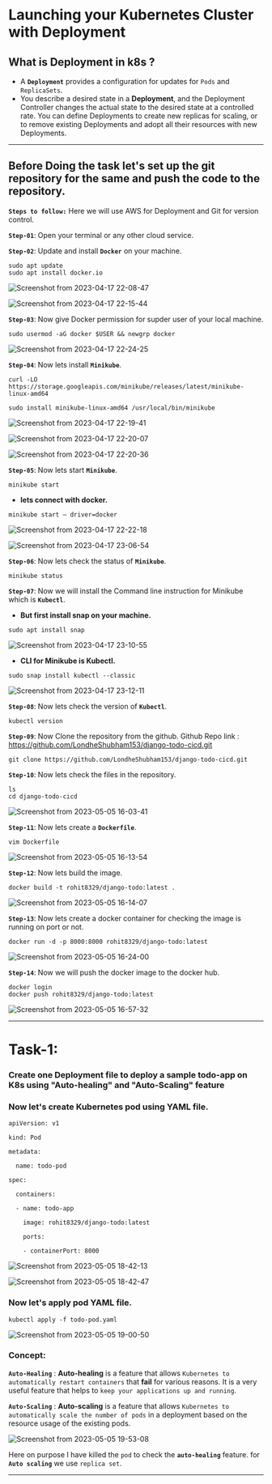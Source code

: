 # Launching your Kubernetes Cluster with Deployment

## What is Deployment in k8s ?

- A **`Deployment`** provides a configuration for updates for `Pods` and `ReplicaSets`.
- You describe a desired state in a **Deployment**, and the Deployment Controller changes the actual state to the desired state at a controlled rate. You can define Deployments to create new replicas for scaling, or to remove existing Deployments and adopt all their resources with new Deployments.

---
## Before Doing the task let's set up the git repository for the same and push the code to the repository.

**`Steps to follow:`**
Here we will use AWS for Deployment and Git for version control.

**`Step-01`**: Open your terminal or any other cloud service.

**`Step-02`**: Update and install **`Docker`** on your machine.
```
sudo apt update
sudo apt install docker.io
```
![Screenshot from 2023-04-17 22-08-47](https://user-images.githubusercontent.com/76991475/232585569-3cbee90e-4170-402c-8111-a72ad4c7bdcc.png)

![Screenshot from 2023-04-17 22-15-44](https://user-images.githubusercontent.com/76991475/232585601-cd2a017f-ed21-4b64-9140-17511bfdeba6.png)

**`Step-03`**: Now give Docker permission for supder user of your local machine.
```
sudo usermod -aG docker $USER && newgrp docker
```

![Screenshot from 2023-04-17 22-24-25](https://user-images.githubusercontent.com/76991475/232585725-7d9e0ffa-22fd-4c41-b1ca-b2fb042806f4.png)

**`Step-04`**: Now lets install **`Minikube`**.
```
curl -LO https://storage.googleapis.com/minikube/releases/latest/minikube-linux-amd64

sudo install minikube-linux-amd64 /usr/local/bin/minikube
```

![Screenshot from 2023-04-17 22-19-41](https://user-images.githubusercontent.com/76991475/232585632-70ccfaf5-8161-48b4-acf9-bcbccead3a7b.png)

![Screenshot from 2023-04-17 22-20-07](https://user-images.githubusercontent.com/76991475/232585648-7bc42ab1-6b46-4bfb-863c-bc32b495fab9.png)

![Screenshot from 2023-04-17 22-20-36](https://user-images.githubusercontent.com/76991475/232585668-c3813b2b-fc9e-4cee-823f-44d485172a04.png)

**`Step-05`**: Now lets start **`Minikube`**.
```
minikube start
```

- **lets connect with docker.**
```
minikube start — driver=docker
```
![Screenshot from 2023-04-17 22-22-18](https://user-images.githubusercontent.com/76991475/232585683-ec343849-43d3-4e71-8981-9725b42120c0.png)

![Screenshot from 2023-04-17 23-06-54](https://user-images.githubusercontent.com/76991475/232587586-a3d91674-f519-4eb8-ba71-8b2f6a3496d3.png)

**`Step-06`**: Now lets check the status of **`Minikube`**.
```
minikube status
```

**`Step-07`**: Now we will install the Command line instruction for Minikube which is **`Kubectl`**.

- **But first install snap on your machine.**
```
sudo apt install snap
```
![Screenshot from 2023-04-17 23-10-55](https://user-images.githubusercontent.com/76991475/232585748-700042ea-fff4-4a6f-884c-b5dfe2ed92b8.png)

- **CLI for Minikube is Kubectl.**
```
sudo snap install kubectl --classic
```

![Screenshot from 2023-04-17 23-12-11](https://user-images.githubusercontent.com/76991475/232585758-3bf76427-a388-478e-94c1-c00ee5b18a75.png)

**`Step-08`**: Now lets check the version of **`Kubectl`**.
```
kubectl version
```

**`Step-09`**: Now Clone the repository from the github.
Github Repo link : https://github.com/LondheShubham153/django-todo-cicd.git

```
git clone https://github.com/LondheShubham153/django-todo-cicd.git
```

**`Step-10`**: Now lets check the files in the repository.
``` 
ls
cd django-todo-cicd
```
![Screenshot from 2023-05-05 16-03-41](https://user-images.githubusercontent.com/76991475/236487906-65ba91a5-36ac-407d-a214-0b42d162c9ea.png)

**`Step-11`**: Now lets create a **`Dockerfile`**.
```
vim Dockerfile
```

![Screenshot from 2023-05-05 16-13-54](https://user-images.githubusercontent.com/76991475/236487916-93c7e27d-7e17-46d4-81ca-0817270a2aa8.png)

**`Step-12`**: Now lets build the image.
```
docker build -t rohit8329/django-todo:latest .
```

![Screenshot from 2023-05-05 16-14-07](https://user-images.githubusercontent.com/76991475/236487927-f56c3f78-f636-4761-9418-ca5f2ceffd8f.png)

**`Step-13`**: Now lets create a docker container for checking the image is running on port or not.
```
docker run -d -p 8000:8000 rohit8329/django-todo:latest
```

![Screenshot from 2023-05-05 16-24-00](https://user-images.githubusercontent.com/76991475/236487956-79b529d2-aac0-49bf-ba57-0bcff62958f5.png)

**`Step-14`**: Now we will push the docker image to the docker hub.
```
docker login
docker push rohit8329/django-todo:latest
```

![Screenshot from 2023-05-05 16-57-32](https://user-images.githubusercontent.com/76991475/236503478-79bf63c0-0b6d-410e-b7b0-64c921f8dccd.png)

---
# Task-1: 

### Create one Deployment file to deploy a sample todo-app on K8s using "Auto-healing" and "Auto-Scaling" feature

### Now let's create Kubernetes pod using YAML file.

```
apiVersion: v1

kind: Pod

metadata:

  name: todo-pod

spec:

  containers:

  - name: todo-app

    image: rohit8329/django-todo:latest

    ports:

    - containerPort: 8000
```

![Screenshot from 2023-05-05 18-42-13](https://user-images.githubusercontent.com/76991475/236503496-2228e060-e063-4383-9ebf-8208dbda0545.png)

![Screenshot from 2023-05-05 18-42-47](https://user-images.githubusercontent.com/76991475/236503504-54c3df1a-171e-42a1-a861-8942e0a083a8.png)

### Now let's apply pod YAML file.

```
kubectl apply -f todo-pod.yaml
```

![Screenshot from 2023-05-05 19-00-50](https://user-images.githubusercontent.com/76991475/236503511-27d571eb-74cc-4021-a055-99b7ee26b3a1.png)

### Concept:

**`Auto-Healing`** : **Auto-healing** is a feature that allows `Kubernetes to automatically restart containers` that **fail** for various reasons. It is a very useful feature that helps to `keep your applications up and running`.

**`Auto-Scaling`** : **Auto-scaling** is a feature that allows `Kubernetes to automatically scale the number of pods` in a deployment based on the resource usage of the existing pods.

![Screenshot from 2023-05-05 19-53-08](https://user-images.githubusercontent.com/76991475/236506510-793f4012-4add-49ab-aa19-332f1a4c776a.png)

Here on purpose I have killed the `pod` to check the **`auto-healing`** feature.
for **`Auto scaling`** we use `replica set`.

---